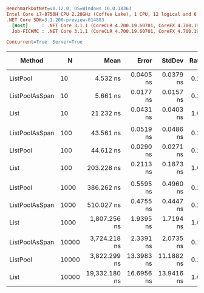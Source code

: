 ``` ini

BenchmarkDotNet=v0.12.0, OS=Windows 10.0.18363
Intel Core i7-8750H CPU 2.20GHz (Coffee Lake), 1 CPU, 12 logical and 6 physical cores
.NET Core SDK=3.1.200-preview-014883
  [Host]     : .NET Core 3.1.1 (CoreCLR 4.700.19.60701, CoreFX 4.700.19.60801), X64 RyuJIT
  Job-FICKMC : .NET Core 3.1.1 (CoreCLR 4.700.19.60701, CoreFX 4.700.19.60801), X64 RyuJIT

Concurrent=True  Server=True  

```
|         Method |     N |          Mean |      Error |     StdDev | Ratio | Rank | Gen 0 | Gen 1 | Gen 2 | Allocated |
|--------------- |------ |--------------:|-----------:|-----------:|------:|-----:|------:|------:|------:|----------:|
|       ListPool |    10 |      4.532 ns |  0.0405 ns |  0.0379 ns |  0.21 |    1 |     - |     - |     - |         - |
| ListPoolAsSpan |    10 |      5.661 ns |  0.0177 ns |  0.0157 ns |  0.27 |    2 |     - |     - |     - |         - |
|           List |    10 |     21.232 ns |  0.0431 ns |  0.0403 ns |  1.00 |    3 |     - |     - |     - |         - |
|                |       |               |            |            |       |      |       |       |       |           |
| ListPoolAsSpan |   100 |     43.561 ns |  0.0519 ns |  0.0486 ns |  0.21 |    1 |     - |     - |     - |         - |
|       ListPool |   100 |     44.612 ns |  0.0290 ns |  0.0271 ns |  0.22 |    2 |     - |     - |     - |         - |
|           List |   100 |    203.228 ns |  0.2113 ns |  0.1873 ns |  1.00 |    3 |     - |     - |     - |         - |
|                |       |               |            |            |       |      |       |       |       |           |
|       ListPool |  1000 |    386.262 ns |  0.5595 ns |  0.4960 ns |  0.21 |    1 |     - |     - |     - |         - |
| ListPoolAsSpan |  1000 |    510.027 ns |  0.4755 ns |  0.4447 ns |  0.28 |    2 |     - |     - |     - |         - |
|           List |  1000 |  1,807.256 ns |  1.9395 ns |  1.7194 ns |  1.00 |    3 |     - |     - |     - |         - |
|                |       |               |            |            |       |      |       |       |       |           |
| ListPoolAsSpan | 10000 |  3,724.218 ns |  2.3391 ns |  2.0735 ns |  0.19 |    1 |     - |     - |     - |         - |
|       ListPool | 10000 |  3,822.299 ns | 13.3983 ns | 11.1882 ns |  0.20 |    2 |     - |     - |     - |         - |
|           List | 10000 | 19,332.180 ns | 16.6956 ns | 13.9416 ns |  1.00 |    3 |     - |     - |     - |         - |
